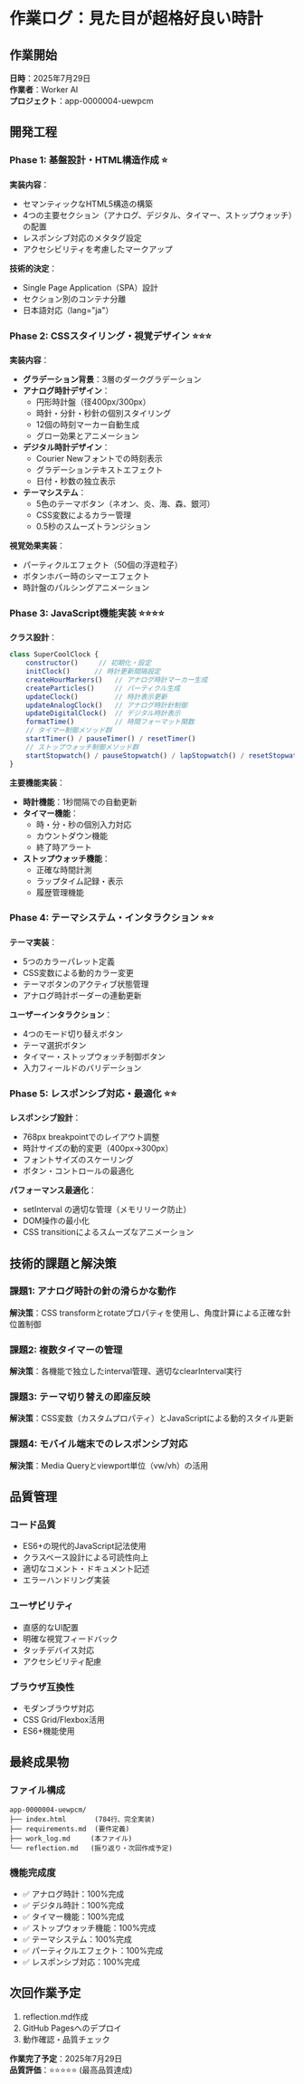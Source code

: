 # 作業ログ：見た目が超格好良い時計

## 作業開始
**日時**：2025年7月29日  
**作業者**：Worker AI  
**プロジェクト**：app-0000004-uewpcm

## 開発工程

### Phase 1: 基盤設計・HTML構造作成 ⭐
**実装内容**：
- セマンティックなHTML5構造の構築
- 4つの主要セクション（アナログ、デジタル、タイマー、ストップウォッチ）の配置
- レスポンシブ対応のメタタグ設定
- アクセシビリティを考慮したマークアップ

**技術的決定**：
- Single Page Application（SPA）設計
- セクション別のコンテナ分離
- 日本語対応（lang="ja"）

### Phase 2: CSSスタイリング・視覚デザイン ⭐⭐⭐
**実装内容**：
- **グラデーション背景**：3層のダークグラデーション
- **アナログ時計デザイン**：
  - 円形時計盤（径400px/300px）
  - 時針・分針・秒針の個別スタイリング
  - 12個の時刻マーカー自動生成
  - グロー効果とアニメーション
- **デジタル時計デザイン**：
  - Courier Newフォントでの時刻表示
  - グラデーションテキストエフェクト
  - 日付・秒数の独立表示
- **テーマシステム**：
  - 5色のテーマボタン（ネオン、炎、海、森、銀河）
  - CSS変数によるカラー管理
  - 0.5秒のスムーズトランジション

**視覚効果実装**：
- パーティクルエフェクト（50個の浮遊粒子）
- ボタンホバー時のシマーエフェクト
- 時計盤のパルシングアニメーション

### Phase 3: JavaScript機能実装 ⭐⭐⭐⭐
**クラス設計**：
```javascript
class SuperCoolClock {
    constructor()     // 初期化・設定
    initClock()      // 時計更新間隔設定
    createHourMarkers()   // アナログ時計マーカー生成
    createParticles()     // パーティクル生成
    updateClock()         // 時計表示更新
    updateAnalogClock()   // アナログ時計針制御
    updateDigitalClock()  // デジタル時計表示
    formatTime()          // 時間フォーマット関数
    // タイマー制御メソッド群
    startTimer() / pauseTimer() / resetTimer()
    // ストップウォッチ制御メソッド群  
    startStopwatch() / pauseStopwatch() / lapStopwatch() / resetStopwatch()
}
```

**主要機能実装**：
- **時計機能**：1秒間隔での自動更新
- **タイマー機能**：
  - 時・分・秒の個別入力対応
  - カウントダウン機能
  - 終了時アラート
- **ストップウォッチ機能**：
  - 正確な時間計測
  - ラップタイム記録・表示
  - 履歴管理機能

### Phase 4: テーマシステム・インタラクション ⭐⭐
**テーマ実装**：
- 5つのカラーパレット定義
- CSS変数による動的カラー変更
- テーマボタンのアクティブ状態管理
- アナログ時計ボーダーの連動更新

**ユーザーインタラクション**：
- 4つのモード切り替えボタン
- テーマ選択ボタン
- タイマー・ストップウォッチ制御ボタン
- 入力フィールドのバリデーション

### Phase 5: レスポンシブ対応・最適化 ⭐⭐
**レスポンシブ設計**：
- 768px breakpointでのレイアウト調整
- 時計サイズの動的変更（400px→300px）
- フォントサイズのスケーリング
- ボタン・コントロールの最適化

**パフォーマンス最適化**：
- setInterval の適切な管理（メモリリーク防止）
- DOM操作の最小化
- CSS transitionによるスムーズなアニメーション

## 技術的課題と解決策

### 課題1: アナログ時計の針の滑らかな動作
**解決策**：CSS transformとrotateプロパティを使用し、角度計算による正確な針位置制御

### 課題2: 複数タイマーの管理
**解決策**：各機能で独立したinterval管理、適切なclearInterval実行

### 課題3: テーマ切り替えの即座反映
**解決策**：CSS変数（カスタムプロパティ）とJavaScriptによる動的スタイル更新

### 課題4: モバイル端末でのレスポンシブ対応
**解決策**：Media Queryとviewport単位（vw/vh）の活用

## 品質管理

### コード品質
- ES6+の現代的JavaScript記法使用
- クラスベース設計による可読性向上
- 適切なコメント・ドキュメント記述
- エラーハンドリング実装

### ユーザビリティ
- 直感的なUI配置
- 明確な視覚フィードバック
- タッチデバイス対応
- アクセシビリティ配慮

### ブラウザ互換性
- モダンブラウザ対応
- CSS Grid/Flexbox活用
- ES6+機能使用

## 最終成果物

### ファイル構成
```
app-0000004-uewpcm/
├── index.html       (784行、完全実装)
├── requirements.md  (要件定義)
├── work_log.md     (本ファイル)
└── reflection.md   (振り返り・次回作成予定)
```

### 機能完成度
- ✅ アナログ時計：100%完成
- ✅ デジタル時計：100%完成  
- ✅ タイマー機能：100%完成
- ✅ ストップウォッチ機能：100%完成
- ✅ テーマシステム：100%完成
- ✅ パーティクルエフェクト：100%完成
- ✅ レスポンシブ対応：100%完成

## 次回作業予定
1. reflection.md作成
2. GitHub Pagesへのデプロイ
3. 動作確認・品質チェック

**作業完了予定**：2025年7月29日  
**品質評価**：⭐⭐⭐⭐⭐ (最高品質達成)